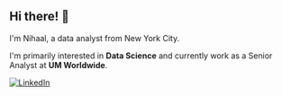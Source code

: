 ## Hi there! 👋
I'm Nihaal, a data analyst from New York City. <br>

I'm primarily interested in **Data Science** and currently work as a Senior Analyst at **UM Worldwide**.

[![LinkedIn](https://img.shields.io/badge/LinkedIn-0077B5?style=for-the-badge&logo=linkedin&logoColor=white)](https://www.linkedin.com/in/nihaalshameem/)


<!--
**NihaalShameem/NihaalShameem** is a ✨ _special_ ✨ repository because its `README.md` (this file) appears on your GitHub profile.

Here are some ideas to get you started:

- 🔭 I’m currently working on ...
- 🌱 I’m currently learning ...
- 👯 I’m looking to collaborate on ...
- 🤔 I’m looking for help with ...
- 💬 Ask me about ...
- 📫 How to reach me: ...
- 😄 Pronouns: ...
- ⚡ Fun fact: ...
-->
